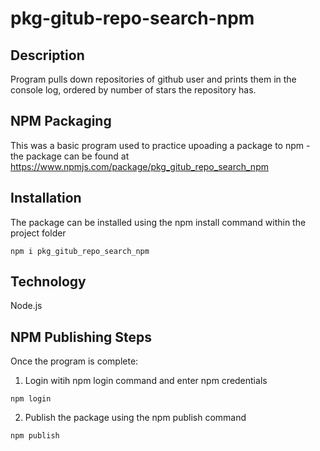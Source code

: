 # pkg-gitub-repo-search-npm
## Description
Program pulls down repositories of github user and prints them in the console log, ordered by number of stars the repository has.

## NPM Packaging
This was a basic program used to practice upoading a package to npm - the package can be found at https://www.npmjs.com/package/pkg_gitub_repo_search_npm

## Installation
The package can be installed using the npm install command within the project folder
```
npm i pkg_gitub_repo_search_npm
```

## Technology
Node.js

## NPM Publishing Steps
Once the program is complete:
1) Login witih npm login command and enter npm credentials
```
npm login
```
2) Publish the package using the npm publish command
```
npm publish
```
